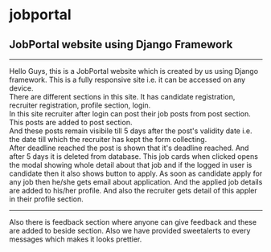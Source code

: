 # jobportal 
<h2>JobPortal website using Django Framework</h2>
<hr>
<p>Hello Guys, this is a JobPortal website which is created by us using Django framework. This is a fully responsive site i.e. it can be accessed on any device.
<br>There are different sections in this site. It has candidate registration, recruiter registration, profile section, login.<br>
In this site recruiter after login can post their job posts from post section. This posts are added to post section.<br> And these posts remain visibile till 5 days after the post's validity date i.e. the date till which the recruiter has kept the form collecting.<br> After deadline reached the post is shown that it's deadline reached. And after 5 days it is deleted from database. This job cards when clicked opens the modal showing whole detail about that job and if the logged in user is candidate then it also shows button to apply. As soon as candidate apply for any job then he/she gets email about application. And the applied job details are added to his/her profile. And also the recruiter gets detail of this appler in their profile section.<hr> Also there is feedback section where anyone can give feedback and these are added to beside section. Also we have provided sweetalerts to every messages which makes it looks prettier. </p>
